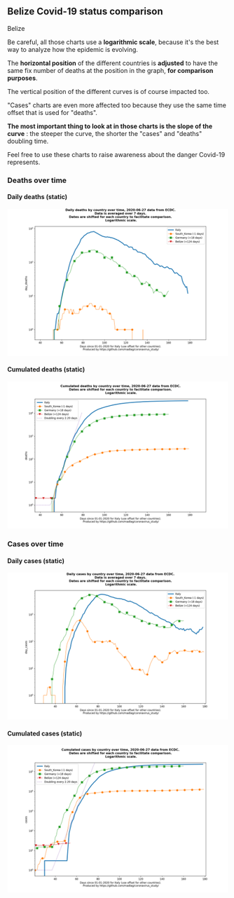 ## Belize Covid-19 status comparison 

Belize



Be careful, all those charts use a **logarithmic scale**, because it's the best way to analyze how the epidemic is evolving.
 
The **horizontal position** of the different countries is **adjusted** to have the same fix number of deaths at the position in the graph, **for comparison purposes**.

The vertical position of the different curves is of course impacted too.

"Cases" charts are even more affected too because they use the same time offset that is used for "deaths".

**The most important thing to look at in those charts is the slope of the curve** : the steeper the curve, the shorter the "cases" and "deaths" doubling time.

Feel free to use these charts to raise awareness about the danger Covid-19 represents. 


 
### Deaths over time
 
#### Daily deaths (static)
![Belize covid-19 daily deaths static chart](https://raw.githubusercontent.com/madlag/coronavirus_study/master/notebooks/graphs/2020-06-27/countries/Belize/2020-06-27_Belize_day_deaths.png "Belize covid-19 day_deaths static chart")   
 
#### Cumulated deaths (static)
![Belize covid-19 cumulated deaths static chart](https://raw.githubusercontent.com/madlag/coronavirus_study/master/notebooks/graphs/2020-06-27/countries/Belize/2020-06-27_Belize_deaths.png "Belize covid-19 deaths static chart")   

 
### Cases over time
 
#### Daily cases (static)
![Belize covid-19 daily cases static chart](https://raw.githubusercontent.com/madlag/coronavirus_study/master/notebooks/graphs/2020-06-27/countries/Belize/2020-06-27_Belize_day_cases.png "Belize covid-19 day_cases static chart")   
 
#### Cumulated cases (static)
![Belize covid-19 cumulated cases static chart](https://raw.githubusercontent.com/madlag/coronavirus_study/master/notebooks/graphs/2020-06-27/countries/Belize/2020-06-27_Belize_cases.png "Belize covid-19 cases static chart")   

